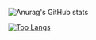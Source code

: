 ![Anurag's GitHub stats](https://github-readme-stats.vercel.app/api?username=xDalete&show_icons=true&theme=tokyonight)

[![Top Langs](https://github-readme-stats.vercel.app/api/top-langs/?username=xDalete&show_icons=true&layout=compact&theme=tokyonight)](https://github.com/anuraghazra/github-readme-stats)
